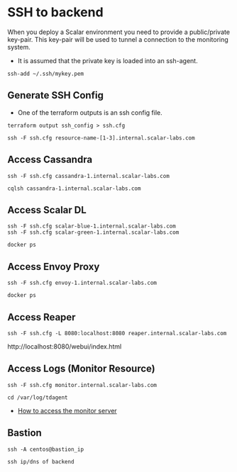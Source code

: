 # SSH to backend
When you deploy a Scalar environment you need to provide a public/private key-pair. This key-pair will be used to tunnel a connection to the monitoring system.

* It is assumed that the private key is loaded into an ssh-agent.
```console
ssh-add ~/.ssh/mykey.pem
```

## Generate SSH Config
* One of the terraform outputs is an ssh config file.

```console
terraform output ssh_config > ssh.cfg

ssh -F ssh.cfg resource-name-[1-3].internal.scalar-labs.com
```

## Access Cassandra
```console
ssh -F ssh.cfg cassandra-1.internal.scalar-labs.com

cqlsh cassandra-1.internal.scalar-labs.com
```

## Access Scalar DL
```console
ssh -F ssh.cfg scalar-blue-1.internal.scalar-labs.com
ssh -F ssh.cfg scalar-green-1.internal.scalar-labs.com

docker ps
```

## Access Envoy Proxy
```console
ssh -F ssh.cfg envoy-1.internal.scalar-labs.com

docker ps
```

## Access Reaper
```console
ssh -F ssh.cfg -L 8080:localhost:8080 reaper.internal.scalar-labs.com
```

http://localhost:8080/webui/index.html

## Access Logs (Monitor Resource)
```console
ssh -F ssh.cfg monitor.internal.scalar-labs.com

cd /var/log/tdagent
```

* [How to access the monitor server](./MonitorGuide.md)

## Bastion
```console
ssh -A centos@bastion_ip

ssh ip/dns of backend
```
